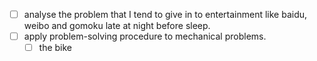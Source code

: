 - [ ] analyse the problem that I tend to give in to entertainment like baidu, weibo and gomoku late at night before sleep.
- [ ] apply problem-solving procedure to mechanical problems.
  - [ ] the bike 
<!--stackedit_data:
eyJoaXN0b3J5IjpbMTAwMTk5MjUzMl19
-->